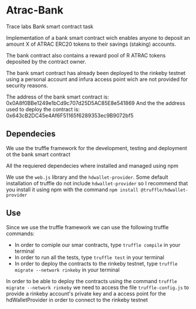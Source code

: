 # Atrac-Bank

Trace labs Bank smart contract task

Implementation of a bank smart contract wich enables anyone to deposit an amount X of ATRAC ERC20 tokens to their savings (staking) accounts.

The bank contract also contains a reward pool of R ATRAC tokens deposited by the contract owner.

The bank smart contract has already been deployed to the rinkeby testnet using a personal account and infura access point wich are not provided for security reasons.

The address of the bank smart contract is: 0x0A8f0BBe1249e1bCd9c707d25D5AC85E8e541869
And the the address used to deploy the contract is: 0x643cB2DC45e4Af6F51165f6289353ec9B9072bf5

## Dependecies

We use the truffle framework for the development, testing and deployment ot the bank smart contract

All the requiered dependecies where installed and managed using npm 

We use the `web.js` library and the `hdwallet-provider`. Some default installation of truffle do not include `hdwallet-provider` so I recommend that you install it
using npm with the command `npm install @truffle/hdwallet-provider`


## Use
Since we use the truffle framework we can use the following truffle commands:
- In order to comiple our smar contracts, type `truffle compile` in your terminal
- In order to run all the tests, type `truffle test` in your terminal
- In order to deploy the contracts to the rinkeby testnet, type `truffle migrate --network rinkeby` in your terminal

In order to be able to deploy the contracts using the command `truffle migrate --network rinkeby` we need to access the file
`truffle-config.js`  to provide a rinkeby account's private key and a access point for the hdWalletProvider in order to connect to the 
rinkeby testnet




